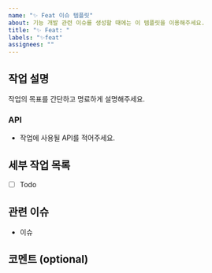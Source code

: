 ```yaml
---
name: "✨ Feat 이슈 템플릿"
about: 기능 개발 관련 이슈를 생성할 때에는 이 템플릿을 이용해주세요.
title: "✨ Feat: "
labels: "✨feat"
assignees: ""
---
```


## 작업 설명

작업의 목표를 간단하고 명료하게 설명해주세요.

### API

- 작업에 사용될 API를 적어주세요.

## 세부 작업 목록

- [ ] Todo

## 관련 이슈

- 이슈

## 코멘트 (optional)
